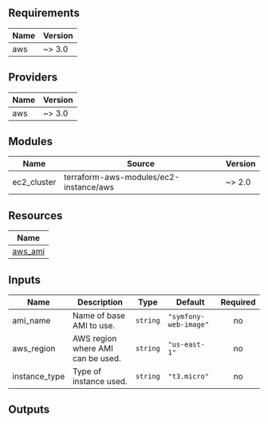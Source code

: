 ## Requirements

| Name | Version |
|------|---------|
| aws | ~> 3.0 |

## Providers

| Name | Version |
|------|---------|
| aws | ~> 3.0 |

## Modules

| Name | Source | Version |
|------|--------|---------|
| ec2_cluster | terraform-aws-modules/ec2-instance/aws | ~> 2.0 |

## Resources

| Name |
|------|
| [aws_ami](https://registry.terraform.io/providers/hashicorp/aws/3.0/docs/data-sources/ami) |

## Inputs

| Name | Description | Type | Default | Required |
|------|-------------|------|---------|:--------:|
| ami\_name | Name of base AMI to use. | `string` | `"symfony-web-image"` | no |
| aws\_region | AWS region where AMI can be used. | `string` | `"us-east-1"` | no |
| instance\_type | Type of instance used. | `string` | `"t3.micro"` | no |

## Outputs

